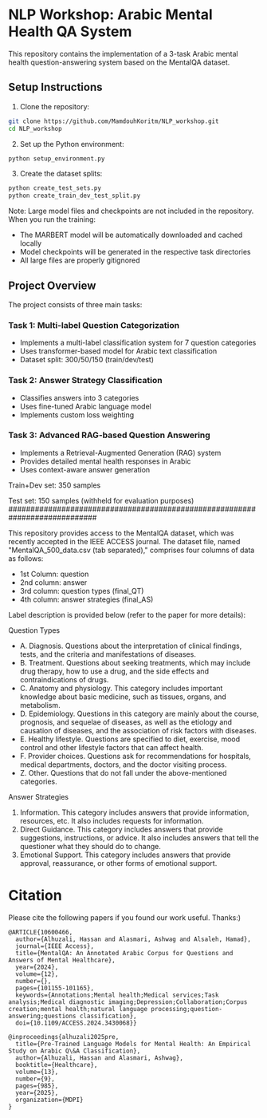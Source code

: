 # NLP Workshop: Arabic Mental Health QA System

This repository contains the implementation of a 3-task Arabic mental health question-answering system based on the MentalQA dataset.

## Setup Instructions

1. Clone the repository:
```bash
git clone https://github.com/MamdouhKoritm/NLP_workshop.git
cd NLP_workshop
```

2. Set up the Python environment:
```bash
python setup_environment.py
```

3. Create the dataset splits:
```bash
python create_test_sets.py
python create_train_dev_test_split.py
```

Note: Large model files and checkpoints are not included in the repository. When you run the training:
- The MARBERT model will be automatically downloaded and cached locally
- Model checkpoints will be generated in the respective task directories
- All large files are properly gitignored

## Project Overview

The project consists of three main tasks:

### Task 1: Multi-label Question Categorization
- Implements a multi-label classification system for 7 question categories
- Uses transformer-based model for Arabic text classification
- Dataset split: 300/50/150 (train/dev/test)

### Task 2: Answer Strategy Classification
- Classifies answers into 3 categories
- Uses fine-tuned Arabic language model
- Implements custom loss weighting

### Task 3: Advanced RAG-based Question Answering
- Implements a Retrieval-Augmented Generation (RAG) system
- Provides detailed mental health responses in Arabic
- Uses context-aware answer generation

Train+Dev set: 350 samples

Test set: 150 samples (withheld for evaluation purposes)
############################################################################

This repository provides access to the MentalQA dataset, which was recently accepted in the IEEE ACCESS journal. The dataset file, named "MentalQA_500_data.csv (tab separated)," comprises four columns of data as follows:
* 1st Column: question
* 2nd column: answer
* 3rd column: question types (final_QT)
* 4th column: answer strategies (final_AS)
  
Label description is provided below (refer to the paper for more details): 

Question Types
* A. Diagnosis. Questions about the interpretation of clinical findings, tests, and the criteria and manifestations of diseases.
* B. Treatment. Questions about seeking treatments, which may include drug therapy, how to use a drug, and the side effects and contraindications of drugs.
* C. Anatomy and physiology. This category includes important knowledge about basic medicine, such as tissues, organs, and metabolism.
* D. Epidemiology. Questions in this category are mainly about the course, prognosis, and sequelae of diseases, as well as the etiology and causation of diseases, and the association of risk factors with diseases.
* E. Healthy lifestyle. Questions are specified to diet, exercise, mood control and other lifestyle factors that can affect health.
* F. Provider choices. Questions ask for recommendations for hospitals, medical departments, doctors, and the doctor visiting process. 
* Z. Other. Questions that do not fall under the above-mentioned categories.

Answer Strategies
  1. Information. This category includes answers that provide information, resources, etc. It also includes requests for information. 
  2. Direct Guidance. This category includes answers that provide suggestions, instructions, or advice. It also includes answers that tell the questioner what they should do to change.
  3. Emotional Support. This category includes answers that provide approval, reassurance, or other forms of emotional support.


# Citation
Please cite the following papers if you found our work useful. Thanks:)

```
@ARTICLE{10600466,
  author={Alhuzali, Hassan and Alasmari, Ashwag and Alsaleh, Hamad},
  journal={IEEE Access}, 
  title={MentalQA: An Annotated Arabic Corpus for Questions and Answers of Mental Healthcare}, 
  year={2024},
  volume={12},
  number={},
  pages={101155-101165},
  keywords={Annotations;Mental health;Medical services;Task analysis;Medical diagnostic imaging;Depression;Collaboration;Corpus creation;mental health;natural language processing;question-answering;questions classification},
  doi={10.1109/ACCESS.2024.3430068}}

@inproceedings{alhuzali2025pre,
  title={Pre-Trained Language Models for Mental Health: An Empirical Study on Arabic Q\&A Classification},
  author={Alhuzali, Hassan and Alasmari, Ashwag},
  booktitle={Healthcare},
  volume={13},
  number={9},
  pages={985},
  year={2025},
  organization={MDPI}
}
```
